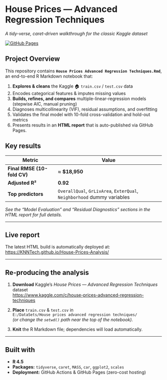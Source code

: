 # House Prices — Advanced Regression Techniques  
*A tidy-verse, caret-driven walkthrough for the classic Kaggle dataset*

[![GitHub Pages](https://img.shields.io/badge/View%20HTML%20Report-green?logo=github)](https://KNNTech.github.io/House-Prices-Analysis/)

## Project Overview
This repository contains **`House Prices Advanced Regression Techniques.Rmd`**, an end-to-end R Markdown notebook that:

1. **Explores & cleans** the Kaggle 🏠 `train.csv` / `test.csv` data  
2. Encodes categorical features & imputes missing values  
3. **Builds, refines, and compares** multiple-linear-regression models (stepwise AIC, manual pruning)  
4. Diagnoses multicollinearity (VIF), residual assumptions, and overfitting  
5. Validates the final model with 10-fold cross-validation and hold-out metrics  
6. Presents results in an **HTML report** that is auto-published via GitHub Pages.

## Key results

| Metric                         | Value                                                  |
|--------------------------------|--------------------------------------------------------|
| **Final RMSE (10-fold CV)**    | ≈ **$18,950**                                          |
| **Adjusted R²**                | **0.92**                                               |
| **Top predictors**             | `OverallQual`, `GrLivArea`, `ExterQual`, `Neighborhood` dummy variables |

*See the “Model Evaluation” and “Residual Diagnostics” sections in the HTML report for full details.*

---

## Live report

The latest HTML build is automatically deployed at:  
<https://KNNTech.github.io/House-Prices-Analysis/>

---

## Re-producing the analysis

1. **Download** Kaggle’s *House Prices — Advanced Regression Techniques* dataset  
   <https://www.kaggle.com/c/house-prices-advanced-regression-techniques>

2. **Place** `train.csv` & `test.csv` in  
   `E:/DataSets/House prices advanced regression techniques/`  
   *(or change the `setwd()` path near the top of the notebook).*

3. **Knit** the R Markdown file; dependencies will load automatically.

---

## Built with

* **R 4.5**
* **Packages:** `tidyverse`, `caret`, `MASS`, `car`, `ggplot2`, `scales`
* **Deployment:** GitHub Actions & GitHub Pages (zero-cost hosting)
